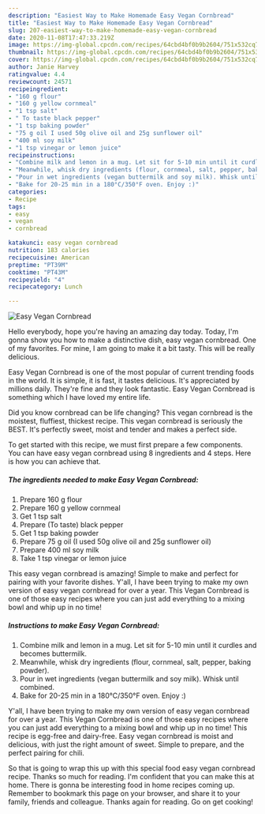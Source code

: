 ```yaml
---
description: "Easiest Way to Make Homemade Easy Vegan Cornbread"
title: "Easiest Way to Make Homemade Easy Vegan Cornbread"
slug: 207-easiest-way-to-make-homemade-easy-vegan-cornbread
date: 2020-11-08T17:47:33.219Z
image: https://img-global.cpcdn.com/recipes/64cbd4bf0b9b2604/751x532cq70/easy-vegan-cornbread-recipe-main-photo.jpg
thumbnail: https://img-global.cpcdn.com/recipes/64cbd4bf0b9b2604/751x532cq70/easy-vegan-cornbread-recipe-main-photo.jpg
cover: https://img-global.cpcdn.com/recipes/64cbd4bf0b9b2604/751x532cq70/easy-vegan-cornbread-recipe-main-photo.jpg
author: Janie Harvey
ratingvalue: 4.4
reviewcount: 24571
recipeingredient:
- "160 g flour"
- "160 g yellow cornmeal"
- "1 tsp salt"
- " To taste black pepper"
- "1 tsp baking powder"
- "75 g oil I used 50g olive oil and 25g sunflower oil"
- "400 ml soy milk"
- "1 tsp vinegar or lemon juice"
recipeinstructions:
- "Combine milk and lemon in a mug. Let sit for 5-10 min until it curdles and becomes buttermilk."
- "Meanwhile, whisk dry ingredients (flour, cornmeal, salt, pepper, baking powder)."
- "Pour in wet ingredients (vegan buttermilk and soy milk). Whisk until combined."
- "Bake for 20-25 min in a 180°C/350°F oven. Enjoy :)"
categories:
- Recipe
tags:
- easy
- vegan
- cornbread

katakunci: easy vegan cornbread 
nutrition: 183 calories
recipecuisine: American
preptime: "PT39M"
cooktime: "PT43M"
recipeyield: "4"
recipecategory: Lunch

---
```



![Easy Vegan Cornbread](https://img-global.cpcdn.com/recipes/64cbd4bf0b9b2604/751x532cq70/easy-vegan-cornbread-recipe-main-photo.jpg)

Hello everybody, hope you're having an amazing day today. Today, I'm gonna show you how to make a distinctive dish, easy vegan cornbread. One of my favorites. For mine, I am going to make it a bit tasty. This will be really delicious.

Easy Vegan Cornbread is one of the most popular of current trending foods in the world. It is simple, it is fast, it tastes delicious. It's appreciated by millions daily. They're fine and they look fantastic. Easy Vegan Cornbread is something which I have loved my entire life.

Did you know cornbread can be life changing? This vegan cornbread is the moistest, fluffiest, thickest recipe. This vegan cornbread is seriously the BEST. It&#39;s perfectly sweet, moist and tender and makes a perfect side.


To get started with this recipe, we must first prepare a few components. You can have easy vegan cornbread using 8 ingredients and 4 steps. Here is how you can achieve that.

<!--inarticleads1-->

##### The ingredients needed to make Easy Vegan Cornbread:

1. Prepare 160 g flour
1. Prepare 160 g yellow cornmeal
1. Get 1 tsp salt
1. Prepare  (To taste) black pepper
1. Get 1 tsp baking powder
1. Prepare 75 g oil (I used 50g olive oil and 25g sunflower oil)
1. Prepare 400 ml soy milk
1. Take 1 tsp vinegar or lemon juice


This easy vegan cornbread is amazing! Simple to make and perfect for pairing with your favorite dishes. Y&#39;all, I have been trying to make my own version of easy vegan cornbread for over a year. This Vegan Cornbread is one of those easy recipes where you can just add everything to a mixing bowl and whip up in no time! 

<!--inarticleads2-->

##### Instructions to make Easy Vegan Cornbread:

1. Combine milk and lemon in a mug. Let sit for 5-10 min until it curdles and becomes buttermilk.
1. Meanwhile, whisk dry ingredients (flour, cornmeal, salt, pepper, baking powder).
1. Pour in wet ingredients (vegan buttermilk and soy milk). Whisk until combined.
1. Bake for 20-25 min in a 180°C/350°F oven. Enjoy :)


Y&#39;all, I have been trying to make my own version of easy vegan cornbread for over a year. This Vegan Cornbread is one of those easy recipes where you can just add everything to a mixing bowl and whip up in no time! This recipe is egg-free and dairy-free. Easy vegan cornbread is moist and delicious, with just the right amount of sweet. Simple to prepare, and the perfect pairing for chili. 

So that is going to wrap this up with this special food easy vegan cornbread recipe. Thanks so much for reading. I'm confident that you can make this at home. There is gonna be interesting food in home recipes coming up. Remember to bookmark this page on your browser, and share it to your family, friends and colleague. Thanks again for reading. Go on get cooking!
